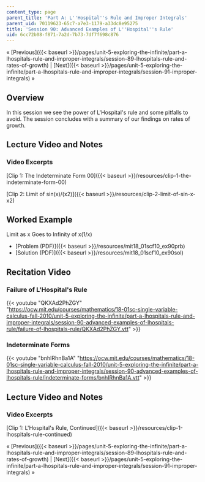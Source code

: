 ```yaml
---
content_type: page
parent_title: 'Part A: L''Hospital''s Rule and Improper Integrals'
parent_uid: 70119623-65c7-a7e3-1179-a33dc8e95275
title: 'Session 90: Advanced Examples of L''Hospital''s Rule'
uid: 6cc72b08-f871-7a2d-7b73-7df7f698c876
---
```


« [Previous]({{< baseurl >}}/pages/unit-5-exploring-the-infinite/part-a-lhospitals-rule-and-improper-integrals/session-89-lhospitals-rule-and-rates-of-growth) | [Next]({{< baseurl >}}/pages/unit-5-exploring-the-infinite/part-a-lhospitals-rule-and-improper-integrals/session-91-improper-integrals) »

Overview
--------

In this session we see the power of L'Hospital's rule and some pitfalls to avoid. The session concludes with a summary of our findings on rates of growth.

Lecture Video and Notes
-----------------------

### Video Excerpts

[Clip 1: The Indeterminate Form 00]({{< baseurl >}}/resources/clip-1-the-indeterminate-form-00)

[Clip 2: Limit of sin(x)/(x2)]({{< baseurl >}}/resources/clip-2-limit-of-sin-x-x2)

Worked Example
--------------

Limit as x Goes to Infinity of x(1/x)

*   [Problem (PDF)]({{< baseurl >}}/resources/mit18_01scf10_ex90prb)
*   [Solution (PDF)]({{< baseurl >}}/resources/mit18_01scf10_ex90sol)

Recitation Video
----------------

### Failure of L'Hospital's Rule

{{< youtube "QKXAd2PhZGY" "https://ocw.mit.edu/courses/mathematics/18-01sc-single-variable-calculus-fall-2010/unit-5-exploring-the-infinite/part-a-lhospitals-rule-and-improper-integrals/session-90-advanced-examples-of-lhospitals-rule/failure-of-lhospitals-rule/QKXAd2PhZGY.vtt" >}}

### Indeterminate Forms

{{< youtube "bnhIRhnBa1A" "https://ocw.mit.edu/courses/mathematics/18-01sc-single-variable-calculus-fall-2010/unit-5-exploring-the-infinite/part-a-lhospitals-rule-and-improper-integrals/session-90-advanced-examples-of-lhospitals-rule/indeterminate-forms/bnhIRhnBa1A.vtt" >}}

Lecture Video and Notes
-----------------------

### Video Excerpts

[Clip 1: L'Hospital's Rule, Continued]({{< baseurl >}}/resources/clip-1-lhospitals-rule-continued)

« [Previous]({{< baseurl >}}/pages/unit-5-exploring-the-infinite/part-a-lhospitals-rule-and-improper-integrals/session-89-lhospitals-rule-and-rates-of-growth) | [Next]({{< baseurl >}}/pages/unit-5-exploring-the-infinite/part-a-lhospitals-rule-and-improper-integrals/session-91-improper-integrals) »